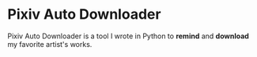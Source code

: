 # Pixiv Auto Downloader

Pixiv Auto Downloader is a tool I wrote in Python to **remind** and **download** my favorite artist's works.
